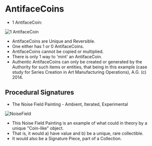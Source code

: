AntifaceCoins
=============
* 1 AntifaceCoin:

![1 AntifaceCoin](https://historiotheque.files.wordpress.com/2021/03/antifacecoind2014d.jpg)

* AntifaceCoins are Unique and Reversible.
* One either has 1 or 0 AntifaceCoins.
* AntifaceCoins cannot be copied or multiplied.
* There is only 1 way to 'mint' an AntifaceCoin.
* Authentic AntifaceCoins can only be created or generated by the Authority for such items or entities, that being in this example (case study for Series Creation in Art Manufacturing Operations), A.G. (c) 2014.

Procedural Signatures
---------------------
* The Noise Field Painting - Ambient, Iterated, Experimental

![NoiseField](https://historiotheque.files.wordpress.com/2021/03/ntp_14feb14a.jpg)

* This Noise Field Painting is an example of what could in theory by a unique "Coin-like" object.
* That is, it would a) have value and b) be a unique, rare collectible.
* It would also be a Signature Piece, part of a Collection.
